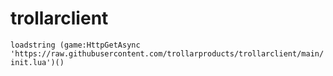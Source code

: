 # trollarclient

`loadstring (game:HttpGetAsync 'https://raw.githubusercontent.com/trollarproducts/trollarclient/main/init.lua')()`
